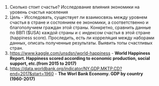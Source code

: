 1. Сколько стоит счастье? Исследование влияния экономики на уровень счастья населения
2. Цель - Исследовать, существует ли взаимосвязь между уровнем счастья в стране и состоянием ее экономики, а соответственно и благополучием граждан этой страны. Конкретно, сравнить данные по ВВП ($USA) каждой страны и с индексом счастья в этой стране (happiness score). Проследить, есть ли  корреляция между наборами данных, описать полученные результаты. Выявить топы счастливых стран. 
1. https://www.kaggle.com/unsdsn/world-happiness  - **World Happiness Report. Happiness scored according to economic production, social support, etc.(from 2015 to 2017)**
2. https://data.worldbank.org/indicator/NY.GDP.MKTP.CD?end=2017&start=1960 - **The Worl Bank Economy. GDP by country (1960-2017)**
